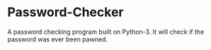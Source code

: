 # Password-Checker
A password checking program built on Python-3. It will check if the password was ever been pawned.
